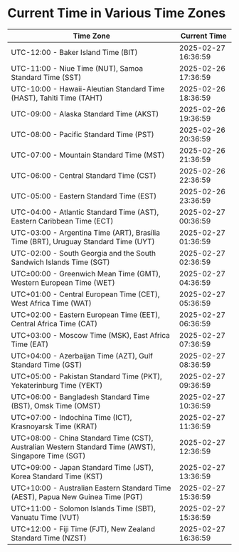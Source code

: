 # Current Time in Various Time Zones

| Time Zone | Current Time |
|-----------|--------------|
| UTC-12:00 - Baker Island Time (BIT) | 2025-02-27 16:36:59 |
| UTC-11:00 - Niue Time (NUT), Samoa Standard Time (SST) | 2025-02-26 17:36:59 |
| UTC-10:00 - Hawaii-Aleutian Standard Time (HAST), Tahiti Time (TAHT) | 2025-02-26 18:36:59 |
| UTC-09:00 - Alaska Standard Time (AKST) | 2025-02-26 19:36:59 |
| UTC-08:00 - Pacific Standard Time (PST) | 2025-02-26 20:36:59 |
| UTC-07:00 - Mountain Standard Time (MST) | 2025-02-26 21:36:59 |
| UTC-06:00 - Central Standard Time (CST) | 2025-02-26 22:36:59 |
| UTC-05:00 - Eastern Standard Time (EST) | 2025-02-26 23:36:59 |
| UTC-04:00 - Atlantic Standard Time (AST), Eastern Caribbean Time (ECT) | 2025-02-27 00:36:59 |
| UTC-03:00 - Argentina Time (ART), Brasília Time (BRT), Uruguay Standard Time (UYT) | 2025-02-27 01:36:59 |
| UTC-02:00 - South Georgia and the South Sandwich Islands Time (SGT) | 2025-02-27 02:36:59 |
| UTC±00:00 - Greenwich Mean Time (GMT), Western European Time (WET) | 2025-02-27 04:36:59 |
| UTC+01:00 - Central European Time (CET), West Africa Time (WAT) | 2025-02-27 05:36:59 |
| UTC+02:00 - Eastern European Time (EET), Central Africa Time (CAT) | 2025-02-27 06:36:59 |
| UTC+03:00 - Moscow Time (MSK), East Africa Time (EAT) | 2025-02-27 07:36:59 |
| UTC+04:00 - Azerbaijan Time (AZT), Gulf Standard Time (GST) | 2025-02-27 08:36:59 |
| UTC+05:00 - Pakistan Standard Time (PKT), Yekaterinburg Time (YEKT) | 2025-02-27 09:36:59 |
| UTC+06:00 - Bangladesh Standard Time (BST), Omsk Time (OMST) | 2025-02-27 10:36:59 |
| UTC+07:00 - Indochina Time (ICT), Krasnoyarsk Time (KRAT) | 2025-02-27 11:36:59 |
| UTC+08:00 - China Standard Time (CST), Australian Western Standard Time (AWST), Singapore Time (SGT) | 2025-02-27 12:36:59 |
| UTC+09:00 - Japan Standard Time (JST), Korea Standard Time (KST) | 2025-02-27 13:36:59 |
| UTC+10:00 - Australian Eastern Standard Time (AEST), Papua New Guinea Time (PGT) | 2025-02-27 15:36:59 |
| UTC+11:00 - Solomon Islands Time (SBT), Vanuatu Time (VUT) | 2025-02-27 15:36:59 |
| UTC+12:00 - Fiji Time (FJT), New Zealand Standard Time (NZST) | 2025-02-27 16:36:59 |
